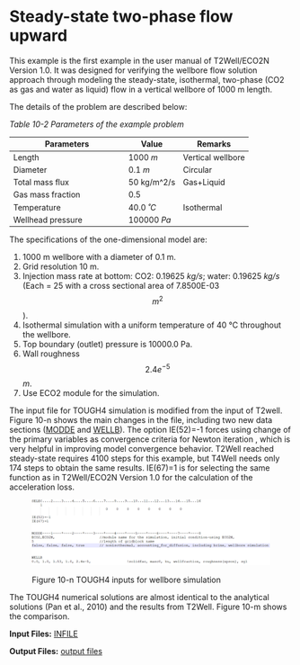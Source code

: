 # Steady-state two-phase flow upward

This example is the first example in the user manual of T2Well/ECO2N Version 1.0. It was designed for verifying the wellbore flow solution approach through modeling the steady-state, isothermal, two-phase (CO2 as gas and water as liquid) flow in a vertical wellbore of 1000 m length.&#x20;

The details of the problem are described below:

_Table 10-2 Parameters of the example problem_

<table><thead><tr><th width="191">Parameters</th><th>Value</th><th>Remarks</th></tr></thead><tbody><tr><td>Length</td><td>1000 <em>m</em></td><td>Vertical wellbore</td></tr><tr><td>Diameter</td><td>0.1 <em>m</em></td><td>Circular</td></tr><tr><td>Total mass flux</td><td>50  <span class="math">kg/m^2/s</span></td><td>Gas+Liquid</td></tr><tr><td>Gas mass fraction</td><td>0.5</td><td></td></tr><tr><td>Temperature</td><td>40.0 <em>˚C</em></td><td>Isothermal</td></tr><tr><td>Wellhead pressure</td><td>100000 <em>Pa</em></td><td></td></tr></tbody></table>

The specifications of the one-dimensional model are:

1. 1000 m wellbore with a diameter of 0.1 m.
2. Grid resolution 10 m.
3. Injection mass rate at bottom: CO2: 0.19625 _kg/s_; water: 0.19625 _kg/s_ (Each = 25  with a cross sectional area of 7.8500E-03 $$m^2$$).
4. Isothermal simulation with a uniform temperature of 40 °C throughout the wellbore.
5. Top boundary (outlet) pressure is 10000.0 Pa.
6. Wall roughness $$2.4e^{-5}$$ _m_.
7. Use ECO2 module for the simulation.

The input  file for TOUGH4 simulation is modified from the input of T2well. Figure 10-n shows the main changes in the file, including two new data sections ([MODDE](../../preparation-of-model-input/keywords-and-input-data/modde.md) and [WELLB](../../preparation-of-model-input/keywords-and-input-data/wellb.md)). The option IE(52)=-1 forces using change of the primary variables as convergence criteria  for Newton iteration , which is very helpful in improving model convergence behavior. T2Well reached steady-state requires  4100 steps for this example, but T4Well needs only 174 steps to obtain the same results.    IE(67)=1 is for selecting the same function as in T2Well/ECO2N Version 1.0  for the calculation of the acceleration loss.&#x20;

<figure><img src="../../.gitbook/assets/image.png" alt=""><figcaption><p>Figure 10-n TOUGH4 inputs for wellbore simulation</p></figcaption></figure>

The TOUGH4 numerical solutions are almost identical to the analytical solutions (Pan et al., 2010) and the results from T2Well. Figure 10-m shows the comparison.&#x20;



**Input Files:**                 [INFILE](https://drive.google.com/file/d/1YhAEWy_3j9hWuRzFeiJwJfygNYNUOLQV/view?usp=sharing)

**Output Files:**            [output files](https://drive.google.com/file/d/16zDhXv-qGrH599kPAVR5zhld5Jh0x-bu/view?usp=sharing)
